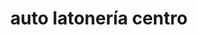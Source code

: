 ---
title: "auto latonería centro"
url: /puerto-la-cruz/auto-latoneria-centro/
shop: reparación de automóviles
---